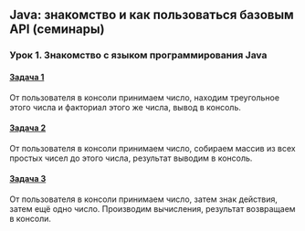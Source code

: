 ## Java: знакомство и как пользоваться базовым API (семинары)
### Урок 1. Знакомство с языком программирования Java
#### [Задача 1](https://github.com/AlexeyDmitrich/Java_seminar1/blob/master/src/HomeTask1.java)
От пользователя в консоли принимаем число, находим треугольное этого числа и факториал этого же числа, вывод в консоль.
#### [Задача 2](https://github.com/AlexeyDmitrich/Java_seminar1/blob/master/src/HomeTask2.java) 
От пользователя в консоли принимаем число, собираем массив из всех простых чисел до этого числа, результат выводим в консоль.
#### [Задача 3](https://github.com/AlexeyDmitrich/Java_seminar1/blob/master/src/HomeTask3.java)
От пользователя в консоли принимаем число, затем знак действия, затем ещё одно число. Производим вычисления, результат возвращаем в консоли.

